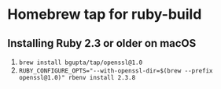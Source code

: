 # Homebrew tap for ruby-build

## Installing Ruby 2.3 or older on macOS

1. `brew install bgupta/tap/openssl@1.0`
2. `RUBY_CONFIGURE_OPTS="--with-openssl-dir=$(brew --prefix openssl@1.0)" rbenv install 2.3.8`
